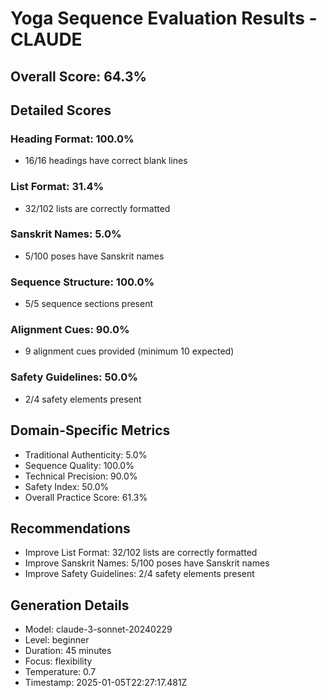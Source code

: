 # Yoga Sequence Evaluation Results - CLAUDE

## Overall Score: 64.3%

## Detailed Scores
### Heading Format: 100.0%
- 16/16 headings have correct blank lines

### List Format: 31.4%
- 32/102 lists are correctly formatted

### Sanskrit Names: 5.0%
- 5/100 poses have Sanskrit names

### Sequence Structure: 100.0%
- 5/5 sequence sections present

### Alignment Cues: 90.0%
- 9 alignment cues provided (minimum 10 expected)

### Safety Guidelines: 50.0%
- 2/4 safety elements present

## Domain-Specific Metrics
- Traditional Authenticity: 5.0%
- Sequence Quality: 100.0%
- Technical Precision: 90.0%
- Safety Index: 50.0%
- Overall Practice Score: 61.3%

## Recommendations
- Improve List Format: 32/102 lists are correctly formatted
- Improve Sanskrit Names: 5/100 poses have Sanskrit names
- Improve Safety Guidelines: 2/4 safety elements present

## Generation Details
- Model: claude-3-sonnet-20240229
- Level: beginner
- Duration: 45 minutes
- Focus: flexibility
- Temperature: 0.7
- Timestamp: 2025-01-05T22:27:17.481Z
